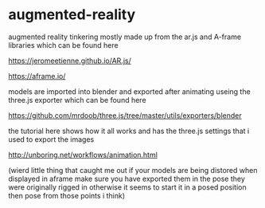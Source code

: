 # augmented-reality

augmented reality tinkering 
mostly made up from the ar.js and A-frame libraries which can be found here 

https://jeromeetienne.github.io/AR.js/

https://aframe.io/

models are imported into blender and exported after animating useing the three.js exporter which can be found here 

https://github.com/mrdoob/three.js/tree/master/utils/exporters/blender

the tutorial here shows how it all works and has the three.js settings that i used to export the images 

http://unboring.net/workflows/animation.html

(wierd little thing that caught me out if your models are being distored when displayed in aframe make sure you have exported them in the pose they were originally rigged in otherwise it seems to start it in a posed position then pose from those points i think)

